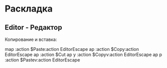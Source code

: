 # Раскладка

## Editor - Редактор

Копирование и вставка:

map <C-v> :action $Paste<CR>:action EditorEscape<CR>
ap <C-c> :action $Copy<CR>:action EditorEscape<CR>
ap <C-x> :action $Cut<CR>
ap y :action $Copy<CR>v:action EditorEscape<CR>
ap p :action $Paste<CR>v:action EditorEscape<CR>
